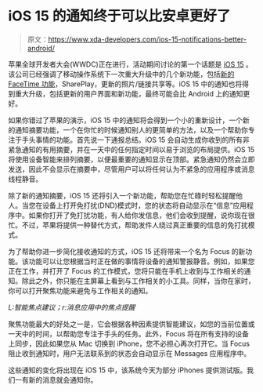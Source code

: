 # iOS 15 的通知终于可以比安卓更好了

> 原文：<https://www.xda-developers.com/ios-15-notifications-better-android/>

苹果全球开发者大会(WWDC)正在进行，活动期间讨论的第一个话题是 [iOS 15](https://www.xda-developers.com/ios-15/) 。该公司已经强调了移动操作系统下一次重大升级中的几个新功能，包括[新的 FaceTime 功能](https://www.xda-developers.com/apple-wwdc-2021-facetime-update/)，SharePlay，更新的照片/链接共享等。iOS 15 中的通知也将得到重大升级，包括更新的用户界面和新功能，最终可能会比 Android 上的通知更好。

如果你错过了苹果的演示，iOS 15 中的通知将会得到一个小的重新设计，一个新的通知摘要功能，一个在你忙的时候通知别人的更简单的方法，以及一个帮助你专注于手头事情的功能。首先说一下通报总结。iOS 15 会自动生成你收到的所有非紧急通知的有用摘要，并在一天中的任何指定时间以易于浏览的布局提供。iOS 15 将使用设备智能来排列摘要，以便最重要的通知显示在顶部。紧急通知仍然会立即发送，因此不会显示在摘要中，尽管用户可以将任何认为不紧急的应用程序或消息线程静音。

除了新的通知摘要，iOS 15 还将引入一个新功能，帮助您在忙碌时轻松提醒他人。当您在设备上打开免打扰(DND)模式时，您的状态将自动显示在“信息”应用程序中。如果你打开了免打扰功能，有人给你发信息，他们会收到提醒，说你现在很忙。不过，苹果将提供一种替代方式，帮助发件人绕过真正重要的信息的免打扰模式。

为了帮助你进一步简化接收通知的方式，iOS 15 还将带来一个名为 Focus 的新功能。该功能可以让您根据当时正在做的事情将设备的通知警报静音。例如，如果您正在工作，并打开了 Focus 的工作模式，您将只能在手机上收到与工作相关的通知。除此之外，你只能在主屏幕上看到与工作相关的小工具。同样，当你在家时，你可以打开聚焦功能来避免与工作相关的通知。

*L:智能焦点建议；r:消息应用中的焦点提醒*

聚焦功能最大的好处之一是，它会根据各种因素提供智能建议，如您的当前位置或一天中的时间，以帮助您专注于手头的任务。此外，Focus 将在所有支持的设备上同步，因此如果您从 Mac 切换到 iPhone，您不必担心再次打开它。当 Focus 阻止收到通知时，用户无法联系到的状态会自动显示在 Messages 应用程序中。

这些通知的变化将出现在 iOS 15 中，该系统今天为部分 iPhones 提供测试版。我们一有新的消息就会通知你。
